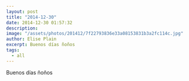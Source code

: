 ```yaml
---
layout: post
title: "2014-12-30"
date: 2014-12-30 01:57:32
description: 
image: "/assets/photos/201412/7f22793836e33a08153831b3a2fc114c.jpg"
author: Elise Plain
excerpt: Buenos días ñoños
tags: 
  - all
---
```


Buenos días ñoños
<p></p>
